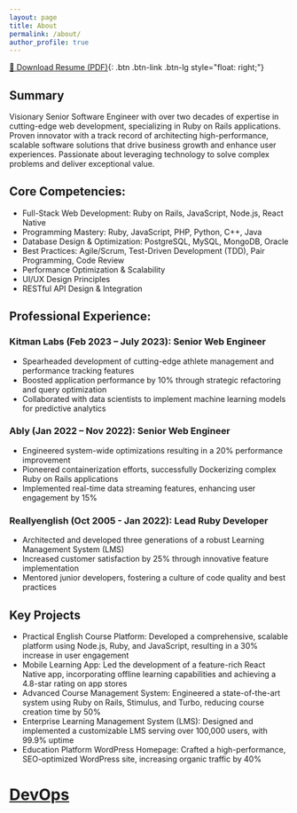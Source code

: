 ```yaml
---
layout: page
title: About
permalink: /about/
author_profile: true
---
```


[📄 Download Resume (PDF)](/assets/pdf/JoeyW-dev.pdf){: .btn .btn-link .btn-lg style="float: right;"}


## Summary
Visionary Senior Software Engineer with over two decades of expertise in cutting-edge web development, specializing in Ruby on Rails applications. Proven innovator with a track record of architecting high-performance, scalable software solutions that drive business growth and enhance user experiences. Passionate about leveraging technology to solve complex problems and deliver exceptional value.

## Core Competencies:
  - Full-Stack Web Development: Ruby on Rails, JavaScript, Node.js, React Native
  - Programming Mastery: Ruby, JavaScript, PHP, Python, C++, Java
  - Database Design & Optimization: PostgreSQL, MySQL, MongoDB, Oracle
  - Best Practices: Agile/Scrum, Test-Driven Development (TDD), Pair Programming, Code Review
  - Performance Optimization & Scalability
  - UI/UX Design Principles
  - RESTful API Design & Integration

## Professional Experience:
### Kitman Labs (Feb 2023 – July 2023): Senior Web Engineer
  - Spearheaded development of cutting-edge athlete management and performance tracking features
  - Boosted application performance by 10% through strategic refactoring and query optimization
  - Collaborated with data scientists to implement machine learning models for predictive analytics

### Ably (Jan 2022 – Nov 2022): Senior Web Engineer
  - Engineered system-wide optimizations resulting in a 20% performance improvement
  - Pioneered containerization efforts, successfully Dockerizing complex Ruby on Rails applications
  - Implemented real-time data streaming features, enhancing user engagement by 15%

### Reallyenglish (Oct 2005 - Jan 2022): Lead Ruby Developer
  - Architected and developed three generations of a robust Learning Management System (LMS)
  - Increased customer satisfaction by 25% through innovative feature implementation
  - Mentored junior developers, fostering a culture of code quality and best practices

## Key Projects
  - Practical English Course Platform: Developed a comprehensive, scalable platform using Node.js, Ruby, and JavaScript, resulting in a 30% increase in user engagement
  - Mobile Learning App: Led the development of a feature-rich React Native app, incorporating offline learning capabilities and achieving a 4.8-star rating on app stores
  - Advanced Course Management System: Engineered a state-of-the-art system using Ruby on Rails, Stimulus, and Turbo, reducing course creation time by 50%
  - Enterprise Learning Management System (LMS): Designed and implemented a customizable LMS serving over 100,000 users, with 99.9% uptime
  - Education Platform WordPress Homepage: Crafted a high-performance, SEO-optimized WordPress site, increasing organic traffic by 40%
# [DevOps](/about2/)
